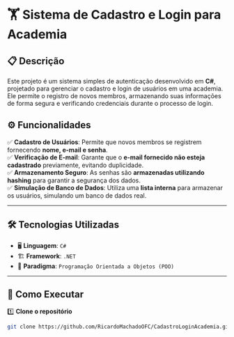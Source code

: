 # 🏋️ Sistema de Cadastro e Login para Academia

## 📋 Descrição

Este projeto é um sistema simples de autenticação desenvolvido em **C#**, projetado para gerenciar o cadastro e login de usuários em uma academia. Ele permite o registro de novos membros, armazenando suas informações de forma segura e verificando credenciais durante o processo de login.

## ⚙️ Funcionalidades

✅ **Cadastro de Usuários**: Permite que novos membros se registrem fornecendo **nome, e-mail e senha**.  
✅ **Verificação de E-mail**: Garante que o **e-mail fornecido não esteja cadastrado** previamente, evitando duplicidade.  
✅ **Armazenamento Seguro**: As senhas são **armazenadas utilizando hashing** para garantir a segurança dos dados.  
✅ **Simulação de Banco de Dados**: Utiliza uma **lista interna** para armazenar os usuários, simulando um banco de dados real.  

---

## 🛠️ Tecnologias Utilizadas

- 🖥️ **Linguagem**: `C#`
- 🏗️ **Framework**: `.NET`
- 🎯 **Paradigma**: `Programação Orientada a Objetos (POO)`

---

## 🚀 Como Executar

1️⃣ **Clone o repositório**  
```sh
git clone https://github.com/RicardoMachadoOFC/CadastroLoginAcademia.git
